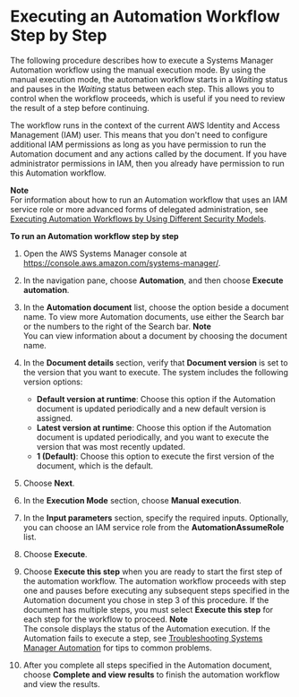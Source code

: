 # Executing an Automation Workflow Step by Step<a name="automation-working-executing-manually"></a>

The following procedure describes how to execute a Systems Manager Automation workflow using the manual execution mode\. By using the manual execution mode, the automation workflow starts in a *Waiting* status and pauses in the *Waiting* status between each step\. This allows you to control when the workflow proceeds, which is useful if you need to review the result of a step before continuing\.

The workflow runs in the context of the current AWS Identity and Access Management \(IAM\) user\. This means that you don't need to configure additional IAM permissions as long as you have permission to run the Automation document and any actions called by the document\. If you have administrator permissions in IAM, then you already have permission to run this Automation workflow\.

**Note**  
For information about how to run an Automation workflow that uses an IAM service role or more advanced forms of delegated administration, see [Executing Automation Workflows by Using Different Security Models](automation-walk-security.md)\. 

**To run an Automation workflow step by step**

1. Open the AWS Systems Manager console at [https://console\.aws\.amazon\.com/systems\-manager/](https://console.aws.amazon.com/systems-manager/)\.

1. In the navigation pane, choose **Automation**, and then choose **Execute automation**\.

1. In the **Automation document** list, choose the option beside a document name\. To view more Automation documents, use either the Search bar or the numbers to the right of the Search bar\. 
**Note**  
You can view information about a document by choosing the document name\.

1. In the **Document details** section, verify that **Document version** is set to the version that you want to execute\. The system includes the following version options: 
   + **Default version at runtime**: Choose this option if the Automation document is updated periodically and a new default version is assigned\.
   + **Latest version at runtime**: Choose this option if the Automation document is updated periodically, and you want to execute the version that was most recently updated\.
   + **1 \(Default\)**: Choose this option to execute the first version of the document, which is the default\.

1. Choose **Next**\.

1. In the **Execution Mode** section, choose **Manual execution**\.

1. In the **Input parameters** section, specify the required inputs\. Optionally, you can choose an IAM service role from the **AutomationAssumeRole** list\.

1. Choose **Execute**\. 

1. Choose **Execute this step** when you are ready to start the first step of the automation workflow\. The automation workflow proceeds with step one and pauses before executing any subsequent steps specified in the Automation document you chose in step 3 of this procedure\. If the document has multiple steps, you must select **Execute this step** for each step for the workflow to proceed\.
**Note**  
The console displays the status of the Automation execution\. If the Automation fails to execute a step, see [Troubleshooting Systems Manager Automation](automation-troubleshooting.md) for tips to common problems\.

1. After you complete all steps specified in the Automation document, choose **Complete and view results** to finish the automation workflow and view the results\.